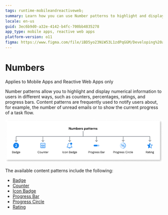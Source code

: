 ```yaml
---
tags: runtime-mobileandreactiveweb; 
summary: Learn how you can use Number patterns to highlight and display numerical information to users in different ways, such as counters, percentages, ratings, and progress bars.
locale: en-us
guid: 3ec6b9d0-a32e-4142-b4fc-700bb4835278
app_type: mobile apps, reactive web apps
platform-version: o11
figma: https://www.figma.com/file/iBD5yo23NiW53L1zdPqGGM/Developing%20an%20Application?node-id=3971:29170
---
```


# Numbers

<div class="info" markdown="1">

Applies to Mobile Apps and Reactive Web Apps only

</div>

Number patterns allow you to highlight and display numerical information to users in different ways, such as counters, percentages, ratings, and progress bars. Content patterns are frequently used to notify users about, for example, the number of unread emails or to show the current progress of a task flow.

![Diagram illustrating various number patterns such as badges, counters, icon badges, progress bars, progress circles, and ratings](images/number-patterns-diag.png "Number Patterns Diagram")

The available content patterns include the following:

* [Badge](badge.md)
* [Counter](counter.md)
* [Icon Badge](iconbadge.md)
* [Progress Bar](progressbar.md)
* [Progress Circle](progresscircle.md)
* [Rating](rating.md)
